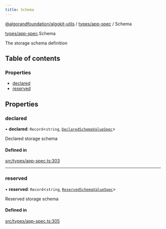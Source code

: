 ```yaml
---
title: Schema
---
```


[@algorandfoundation/algokit-utils](/reference/algokit-utils-ts/api/readme/) / [types/app-spec](/reference/algokit-utils-ts/api/modules/types_app_spec/) / Schema

[types/app-spec](/reference/algokit-utils-ts/api/modules/types_app_spec/).Schema

The storage schema definition

## Table of contents

### Properties

- [declared](types_app_spec.Schema.md#declared)
- [reserved](types_app_spec.Schema.md#reserved)

## Properties

### declared

• **declared**: `Record`\<`string`, [`DeclaredSchemaValueSpec`](types_app_spec.DeclaredSchemaValueSpec.md)\>

Declared storage schema

#### Defined in

[src/types/app-spec.ts:303](https://github.com/algorandfoundation/algokit-utils-ts/blob/main/src/types/app-spec.ts#L303)

---

### reserved

• **reserved**: `Record`\<`string`, [`ReservedSchemaValueSpec`](types_app_spec.ReservedSchemaValueSpec.md)\>

Reserved storage schema

#### Defined in

[src/types/app-spec.ts:305](https://github.com/algorandfoundation/algokit-utils-ts/blob/main/src/types/app-spec.ts#L305)
